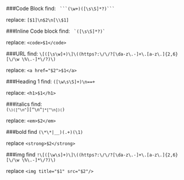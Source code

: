 ###Code Block
find:     <code> \`\`\`(\w+)([\s\S]*?)\`\`\`</code>

replace:  ` [$1]\n$2\n[\\$1] `

###Inline Code block
find:     <code> \`([\s\S]*?)\` </code>

replace:  ` <code>$1</code> `

###URL
find:    ` \[([\s\w]+)\]\((https?:\/\/?[\da-z\.-]+\.[a-z\.]{2,6}[\/\w \%\.-]*\/?)\) `

replace:  ` <a href="$2">$1</a> `

###Heading 1
find:    ` ([\w\s\S]+)\n==+ `

replace: ` <h1>$1</h1> `

###italics
find:    <code> (`\)([^\n^`][^\n^`]*[^\n])(`\) </code>

replace: ` <em>$2</em> `   

###bold
find     ` (\*\*|__)(.+)(\1) `

replace  ` <strong>$2</strong> `

###img
find    ` !\[([\w\s]+)\]\((https?:\/\/?[\da-z\.-]+\.[a-z\.]{2,6}[\/\w \%\.-]*\/?)\) `

replace ` <img title="$1" src="$2"/> `
